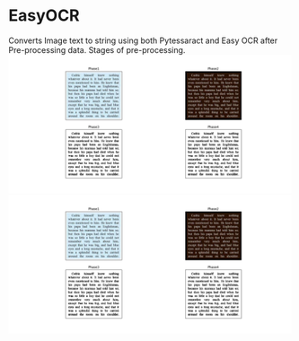 # EasyOCR
Converts Image text to string using both Pytessaract and Easy OCR after Pre-processing data.
Stages of pre-processing.
![alt text](https://github.com/jayzobalia/EasyOCR/blob/main/Images/Figure_1.png)
![alt text](https://github.com/jayzobalia/EasyOCR/blob/main/Images/Figure_1.png)

